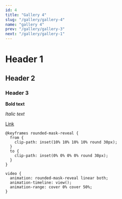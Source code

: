 ```yaml
---
id: 4
title: "Gallery 4"
slug: "/gallery/gallery-4"
name: "gallery 4"
prev: "/gallery/gallery-3"
next: "/gallery/gallery-1"
---
```


# Header 1

## Header 2

### Header 3

**Bold text**

_Italic text_

[Link](https://example.com)

```
@keyframes rounded-mask-reveal {
  from {
    clip-path: inset(10% 10% 10% 10% round 30px);
  }
  to {
    clip-path: inset(0% 0% 0% 0% round 30px);
  }
}

video {
  animation: rounded-mask-reveal linear both;
  animation-timeline: view();
  animation-range: cover 0% cover 50%;
}
```
